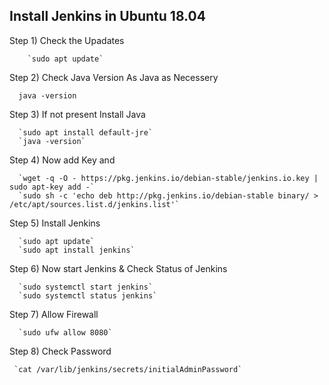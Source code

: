## Install Jenkins in Ubuntu 18.04

 Step 1) Check the Upadates
        
        `sudo apt update`
   
 Step 2) Check Java Version As Java as Necessery
 
      java -version
    
 Step 3) If not present Install Java
 
      `sudo apt install default-jre`
      `java -version`
       
 Step 4) Now add Key and 
 
      `wget -q -O - https://pkg.jenkins.io/debian-stable/jenkins.io.key | sudo apt-key add -`
      `sudo sh -c 'echo deb http://pkg.jenkins.io/debian-stable binary/ > /etc/apt/sources.list.d/jenkins.list'`
      
 Step 5) Install Jenkins
      
      `sudo apt update`
      `sudo apt install jenkins`
      
 Step 6) Now start Jenkins & Check Status of Jenkins
 
      `sudo systemctl start jenkins`
      `sudo systemctl status jenkins`
      
 Step 7) Allow Firewall  
 
      `sudo ufw allow 8080`
      
 Step 8) Check Password 
 
     `cat /var/lib/jenkins/secrets/initialAdminPassword`
  
